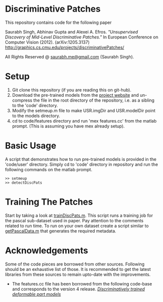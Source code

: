 Discriminative Patches
======================

This repository contains code for the following paper

Saurabh Singh, Abhinav Gupta and Alexei A. Efros. *"Unsupervised Discovery of
Mid-Level Discriminative Patches."* In European Conference on Computer Vision
(2012). (arXiv:1205.3137) http://graphics.cs.cmu.edu/projects/discriminativePatches/

All Rights Reserved @ saurabh.me@gmail.com (Saurabh Singh).


Setup
=====

1. Git clone this repository (if you are reading this on git-hub).
2. Download the pre-trained models from the [project website](http://graphics.cs.cmu.edu/projects/discriminativePatches/) and un-compress the
file in the root directory of the repository, i.e. as a sibling to the 'code'
directory.
3. Modify the setmeup.m file to make USR.imgDir and USR.modelDir point to the
models directory.
4. cd to code/features directory and run 'mex features.cc' from the matlab prompt.
(This is assuming you have mex already setup).  

Basic Usage
===========

A script that demonstrates how to run pre-trained models is provided in the
'code/user' directory. Simply cd to 'code' directory in repository and run the
following commands on the matlab prompt. 

    >> setmeup
    >> detectDiscPats

Training The Patches
====================

Start by taking a look at
[trainDiscPats.m](https://github.com/saurabhme/discriminative-patches/blob/master/code/user/trainDiscPats.m).
This script runs a training job for the pascal sub-dataset used in paper. Pay
attention to the comments related to run time. To run on your own dataset create
a script similar to
[getPascalData.m](https://github.com/saurabhme/discriminative-patches/blob/master/code/datasets/pascal/getPascalData.m)
that generates the required metadata.


Acknowledgements
================
Some of the code pieces are borrowed from other sources. Following should be an
exhaustive list of those. It is recommended to get the latest libraries from
these sources to remain upto-date with the improvements.

* The features.cc file has been borrowed from the following code-base and
corresponds to the version 4 release.
[_Discriminatively trained deformable part models_](http://people.cs.uchicago.edu/~rbg/latent/)

